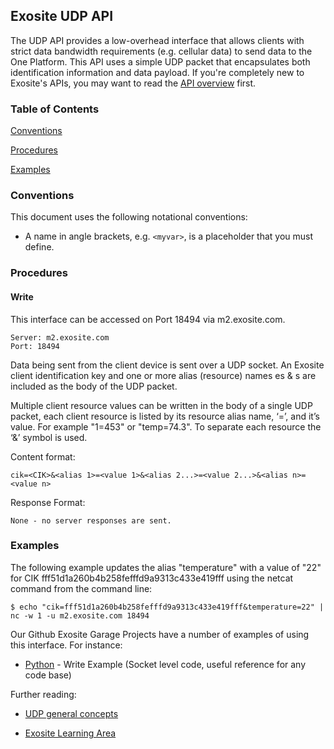 ## Exosite UDP API

The UDP API provides a low-overhead interface that allows clients with strict data bandwidth requirements (e.g. cellular data) to send data to the One Platform. This API uses a simple UDP packet that encapsulates both identification information and data payload. If you're completely new to Exosite's APIs, you may want to read the [API       overview](../README.md) first.

### Table of Contents

[Conventions](#conventions)

[Procedures](#procedures)

[Examples](#examples)

### Conventions

This document uses the following notational conventions:

* A name in angle brackets, e.g. `<myvar>`, is a placeholder that you must define.

### Procedures

#### Write 

This interface can be accessed on Port 18494 via m2.exosite.com.

```
Server: m2.exosite.com
Port: 18494
```

Data being sent from the client device is sent over a UDP socket. An Exosite client identification key <CIK> and one or more alias (resource) names <alias>es & <value>s are included as the body of the UDP packet.

Multiple client resource values can be written in the body of a single UDP packet, each client resource is listed by its resource alias name, ‘=’, and it’s value. For example "1=453" or "temp=74.3". To separate each resource the ‘&’ symbol is used.

Content format:

```
cik=<CIK>&<alias 1>=<value 1>&<alias 2...>=<value 2...>&<alias n>=<value n>
```

Response Format:

```
None - no server responses are sent.
```

### Examples

The following example updates the alias "temperature" with a value of "22" for CIK fff51d1a260b4b258fefffd9a9313c433e419fff using the netcat command from the command line:

```
$ echo "cik=fff51d1a260b4b258fefffd9a9313c433e419fff&temperature=22" | nc -w 1 -u m2.exosite.com 18494
```

Our Github Exosite Garage Projects have a number of examples of using this interface. For instance:

* [Python](https://github.com/exosite-garage/udp_single_shot) - Write Example (Socket level code, useful reference for any code base)

Further reading: 

* [UDP general concepts](http://en.wikipedia.org/wiki/User_Datagram_Protocol)

* [Exosite Learning Area](https://developers.exosite.com/display/DEV/UDP+Single+Shot#)

